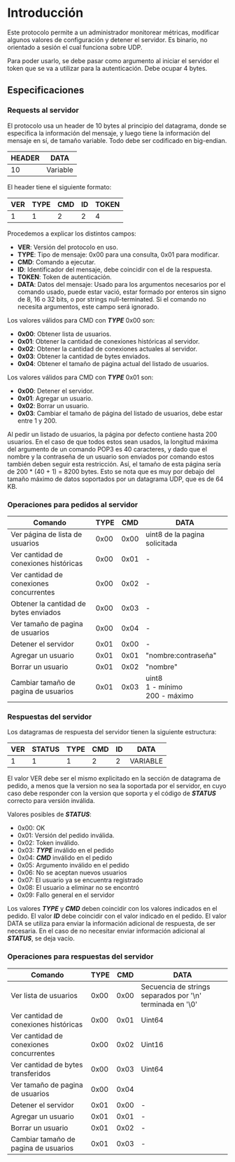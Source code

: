 # Introducción

Este protocolo permite a un administrador monitorear métricas, modificar algunos valores de configuración y detener el servidor. Es binario, no orientado a sesión el cual funciona sobre UDP.

Para poder usarlo, se debe pasar como argumento al iniciar el servidor el token que se va a utilizar para la autenticación. Debe ocupar 4 bytes.

## Especificaciones

### Requests al servidor

El protocolo usa un header de 10 bytes al principio del datagrama, donde se especifica la información del mensaje, y luego tiene la información del mensaje en sí, de tamaño variable. Todo debe ser codificado en big-endian.

| **HEADER** | **DATA** |
|------------|----------|
| 10         | Variable |

El header tiene el siguiente formato:

| **VER** | **TYPE** | **CMD** | **ID** | **TOKEN** |
|---------|----------|---------|--------|-----------|
| 1       | 1        | 2       | 2      | 4         |

Procedemos a explicar los distintos campos:

- **VER**: Versión del protocolo en uso.
- **TYPE**: Tipo de mensaje: 0x00 para una consulta, 0x01 para modificar.
- **CMD**: Comando a ejecutar.
- **ID**: Identificador del mensaje, debe coincidir con el de la respuesta.
- **TOKEN**: Token de autenticación.
- **DATA**: Datos del mensaje: Usado para los argumentos necesarios por el comando usado, puede estar vació, estar formado por enteros sin signo de 8, 16 o 32 bits, o por strings null-terminated. Si el comando no necesita argumentos, este campo será ignorado.

Los valores válidos para CMD con ***TYPE*** 0x00 son:
  - **0x00**: Obtener lista de usuarios.
  - **0x01**: Obtener la cantidad de conexiones históricas al servidor.
  - **0x02**: Obtener la cantidad de conexiones actuales al servidor.
  - **0x03**: Obtener la cantidad de bytes enviados.
  - **0x04**: Obtener el tamaño de página actual del listado de usuarios.

Los valores válidos para CMD con ***TYPE*** 0x01 son:
  - **0x00**: Detener el servidor.
  - **0x01**: Agregar un usuario.
  - **0x02**: Borrar un usuario.
  - **0x03**: Cambiar el tamaño de página del listado de usuarios, debe estar entre 1 y 200.

Al pedir un listado de usuarios, la página por defecto contiene hasta 200 usuarios. En el caso de que todos estos sean usados, la longitud máxima del argumento de un comando POP3 es 40 caracteres, y dado que el nombre y la contraseña de un usuario son enviados por comando estos también deben seguir esta restricción. Así, el tamaño de esta página sería de 200 * (40 + 1) = 8200 bytes. Esto se nota que es muy por debajo del tamaño máximo de datos soportados por un datagrama UDP, que es de 64 KB.

### Operaciones para pedidos al servidor

| **Comando**                             | **TYPE** | **CMD** | **DATA**                                |
|-----------------------------------------|----------|---------|-----------------------------------------|
| Ver página de lista de usuarios         | 0x00     | 0x00    | uint8 de la pagina solicitada           |
| Ver cantidad de conexiones históricas   | 0x00     | 0x01    | -                                       |
| Ver cantidad de conexiones concurrentes | 0x00     | 0x02    | -                                       |
| Obtener la cantidad de bytes enviados   | 0x00     | 0x03    | -                                       |
| Ver tamaño de pagina de usuarios        | 0x00     | 0x04    | -                                       |
| Detener el servidor                     | 0x01     | 0x00    | -                                       |
| Agregar un usuario                      | 0x01     | 0x01    | "nombre:contraseña"                     |
| Borrar un usuario                       | 0x01     | 0x02    | "nombre"                                |
| Cambiar tamaño de pagina de usuarios    | 0x01     | 0x03    | uint8<br/> 1 - mínimo<br/> 200 - máximo |

### Respuestas del servidor

Los datagramas de respuesta del servidor tienen la siguiente estructura:

| **VER** | **STATUS** | **TYPE** | **CMD** | **ID** | **DATA** |
|---------|------------|----------|---------|--------|----------|
| 1       | 1          | 1        | 2       | 2      | VARIABLE |

El valor VER debe ser el mismo explicitado en la sección de datagrama de pedido, a menos que la version no sea la soportada por el servidor, en cuyo caso debe responder con la version que soporta y el código de ***STATUS*** correcto para versión inválida.

Valores posibles de ***STATUS***:

- 0x00: OK
- 0x01: Versión del pedido inválida.
- 0x02: Token inválido.
- 0x03: ***TYPE*** inválido en el pedido
- 0x04: ***CMD*** inválido en el pedido
- 0x05: Argumento inválido en el pedido
- 0x06: No se aceptan nuevos usuarios
- 0x07: El usuario ya se encuentra registrado
- 0x08: El usuario a eliminar no se encontró
- 0x09: Fallo general en el servidor

Los valores ***TYPE*** y ***CMD*** deben coincidir con los valores indicados en el pedido. El valor ***ID*** debe coincidir con el valor indicado en el pedido. El valor DATA se utiliza para enviar la información adicional de respuesta, de ser necesaria. En el caso de no necesitar enviar información adicional al ***STATUS***, se deja vacío.

### Operaciones para respuestas del servidor

| **Comando**                             | **TYPE** | **CMD** | **DATA**                                                  |
|-----------------------------------------|----------|---------|-----------------------------------------------------------|
| Ver lista de usuarios                   | 0x00     | 0x00    | Secuencia de strings separados por '\n' terminada en '\0' |
| Ver cantidad de conexiones históricas   | 0x00     | 0x01    | Uint64                                                    |
| Ver cantidad de conexiones concurrentes | 0x00     | 0x02    | Uint16                                                    |
| Ver cantidad de bytes transferidos      | 0x00     | 0x03    | Uint64                                                    |
| Ver tamaño de pagina de usuarios        | 0x00     | 0x04    |                                                           |
| Detener el servidor                     | 0x01     | 0x00    | -                                                         |
| Agregar un usuario                      | 0x01     | 0x01    | -                                                         |
| Borrar un usuario                       | 0x01     | 0x02    | -                                                         |
| Cambiar tamaño de pagina de usuarios    | 0x01     | 0x03    | -                                                         |


